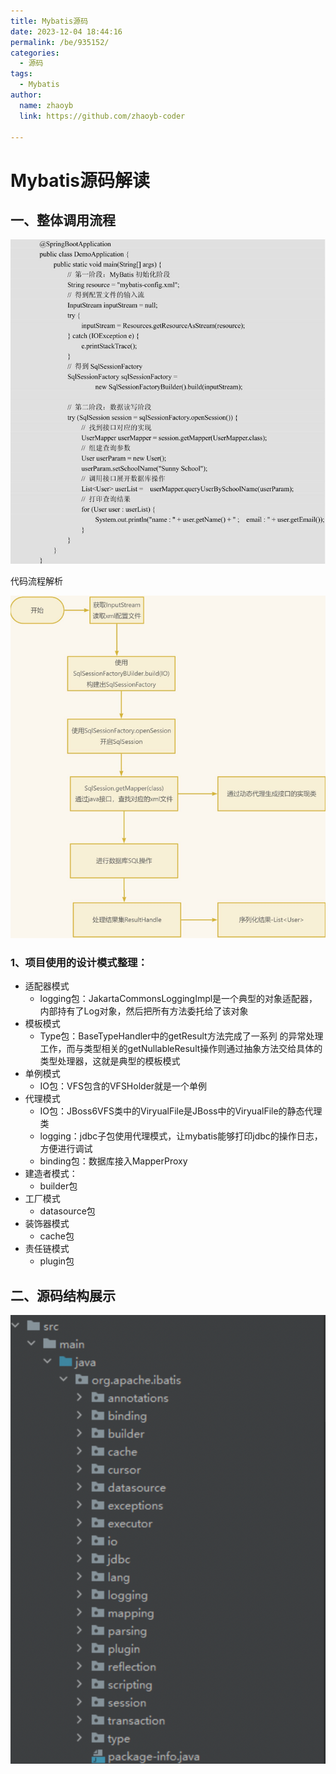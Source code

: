 ```yaml
---
title: Mybatis源码
date: 2023-12-04 18:44:16
permalink: /be/935152/
categories:
  - 源码
tags:
  - Mybatis
author: 
  name: zhaoyb
  link: https://github.com/zhaoyb-coder

---
```


# Mybatis源码解读

## 一、整体调用流程

![image-20231204185355201](https://raw.githubusercontent.com/zhaoyb-coder/pic-repo/main/image-20231204185355201.png)



代码流程解析

![image-20231204185502249](https://raw.githubusercontent.com/zhaoyb-coder/pic-repo/main/image-20231204185502249.png)

### 1、项目使用的设计模式整理：

- 适配器模式
  - logging包：JakartaCommonsLoggingImpl是一个典型的对象适配器，内部持有了Log对象，然后把所有方法委托给了该对象
- 模板模式
  - Type包：BaseTypeHandler中的getResult方法完成了一系列 的异常处理工作，而与类型相关的getNullableResult操作则通过抽象方法交给具体的类型处理器，这就是典型的模板模式
- 单例模式
  - IO包：VFS包含的VFSHolder就是一个单例
- 代理模式
  - IO包：JBoss6VFS类中的ViryualFile是JBoss中的ViryualFile的静态代理类
  - logging：jdbc子包使用代理模式，让mybatis能够打印jdbc的操作日志，方便进行调试
  - binding包：数据库接入MapperProxy
- 建造者模式：
  - builder包
- 工厂模式
  - datasource包
- 装饰器模式
  - cache包
- 责任链模式
  - plugin包

## 二、源码结构展示
![](https://raw.githubusercontent.com/zhaoyb-coder/pic-repo/main/20231210114653.png)


